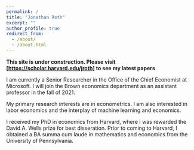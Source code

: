 ```yaml
---
permalink: /
title: "Jonathan Roth"
excerpt: ""
author_profile: true
redirect_from: 
  - /about/
  - /about.html
---
```


**This site is under construction. Please visit [https://scholar.harvard.edu/jroth] to see my latest papers**

I am currently a Senior Researcher in the Office of the Chief Economist at Microsoft. I will join the Brown economics department as an assistant professor in the fall of 2021.

My primary research interests are in econometrics. I am also interested in labor economics and the interplay of machine learning and economics.

I received my PhD in economics from Harvard, where I was rewarded the David A. Wells prize for best disseration. Prior to coming to Harvard, I obtained a BA summa cum laude in mathematics and economics from the University of Pennsylvania. 
